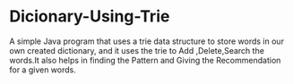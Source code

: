 # Dicionary-Using-Trie
A simple Java program that uses a trie data structure to store words in our own created dictionary, and it uses the trie to Add ,Delete,Search the words.It also helps in finding the Pattern and Giving the Recommendation for a given words.
